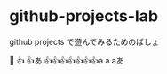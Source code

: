 # github-projects-lab
github projects で遊んでみるためのばしょ

:bow:
:+1:
:+1:あ
:+1::+1::+1::+1::+1::+1::+1:a
a
aあ
